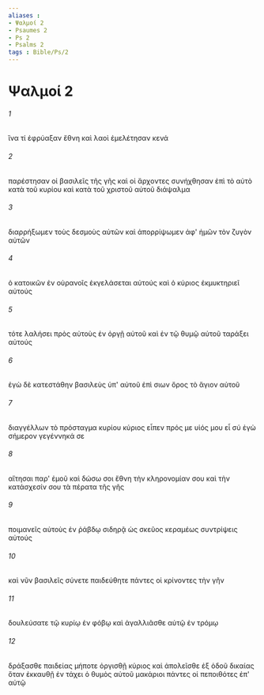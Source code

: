 ```yaml
---
aliases : 
- Ψαλμοί 2
- Psaumes 2
- Ps 2
- Psalms 2
tags : Bible/Ps/2
---
```


# Ψαλμοί 2

###### 1
ἵνα τί ἐφρύαξαν ἔθνη καὶ λαοὶ ἐμελέτησαν κενά
###### 2
παρέστησαν οἱ βασιλεῖς τῆς γῆς καὶ οἱ ἄρχοντες συνήχθησαν ἐπὶ τὸ αὐτὸ κατὰ τοῦ κυρίου καὶ κατὰ τοῦ χριστοῦ αὐτοῦ διάψαλμα
###### 3
διαρρήξωμεν τοὺς δεσμοὺς αὐτῶν καὶ ἀπορρίψωμεν ἀφ' ἡμῶν τὸν ζυγὸν αὐτῶν
###### 4
ὁ κατοικῶν ἐν οὐρανοῖς ἐκγελάσεται αὐτούς καὶ ὁ κύριος ἐκμυκτηριεῖ αὐτούς
###### 5
τότε λαλήσει πρὸς αὐτοὺς ἐν ὀργῇ αὐτοῦ καὶ ἐν τῷ θυμῷ αὐτοῦ ταράξει αὐτούς
###### 6
ἐγὼ δὲ κατεστάθην βασιλεὺς ὑπ' αὐτοῦ ἐπὶ σιων ὄρος τὸ ἅγιον αὐτοῦ
###### 7
διαγγέλλων τὸ πρόσταγμα κυρίου κύριος εἶπεν πρός με υἱός μου εἶ σύ ἐγὼ σήμερον γεγέννηκά σε
###### 8
αἴτησαι παρ' ἐμοῦ καὶ δώσω σοι ἔθνη τὴν κληρονομίαν σου καὶ τὴν κατάσχεσίν σου τὰ πέρατα τῆς γῆς
###### 9
ποιμανεῖς αὐτοὺς ἐν ῥάβδῳ σιδηρᾷ ὡς σκεῦος κεραμέως συντρίψεις αὐτούς
###### 10
καὶ νῦν βασιλεῖς σύνετε παιδεύθητε πάντες οἱ κρίνοντες τὴν γῆν
###### 11
δουλεύσατε τῷ κυρίῳ ἐν φόβῳ καὶ ἀγαλλιᾶσθε αὐτῷ ἐν τρόμῳ
###### 12
δράξασθε παιδείας μήποτε ὀργισθῇ κύριος καὶ ἀπολεῖσθε ἐξ ὁδοῦ δικαίας ὅταν ἐκκαυθῇ ἐν τάχει ὁ θυμὸς αὐτοῦ μακάριοι πάντες οἱ πεποιθότες ἐπ' αὐτῷ
